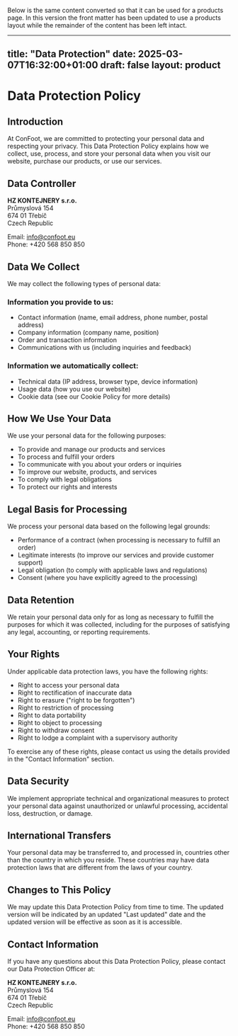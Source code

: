 Below is the same content converted so that it can be used for a products page. In this version the front matter has been updated to use a products layout while the remainder of the content has been left intact.

---
title: "Data Protection"
date: 2025-03-07T16:32:00+01:00
draft: false
layout: product
---

# Data Protection Policy

## Introduction

At ConFoot, we are committed to protecting your personal data and respecting your privacy. This Data Protection Policy explains how we collect, use, process, and store your personal data when you visit our website, purchase our products, or use our services.

## Data Controller

**HZ KONTEJNERY s.r.o.**  
Průmyslová 154  
674 01 Třebíč  
Czech Republic

Email: info@confoot.eu  
Phone: +420 568 850 850

## Data We Collect

We may collect the following types of personal data:

### Information you provide to us:
- Contact information (name, email address, phone number, postal address)
- Company information (company name, position)
- Order and transaction information
- Communications with us (including inquiries and feedback)

### Information we automatically collect:
- Technical data (IP address, browser type, device information)
- Usage data (how you use our website)
- Cookie data (see our Cookie Policy for more details)

## How We Use Your Data

We use your personal data for the following purposes:

- To provide and manage our products and services
- To process and fulfill your orders
- To communicate with you about your orders or inquiries
- To improve our website, products, and services
- To comply with legal obligations
- To protect our rights and interests

## Legal Basis for Processing

We process your personal data based on the following legal grounds:

- Performance of a contract (when processing is necessary to fulfill an order)
- Legitimate interests (to improve our services and provide customer support)
- Legal obligation (to comply with applicable laws and regulations)
- Consent (where you have explicitly agreed to the processing)

## Data Retention

We retain your personal data only for as long as necessary to fulfill the purposes for which it was collected, including for the purposes of satisfying any legal, accounting, or reporting requirements.

## Your Rights

Under applicable data protection laws, you have the following rights:

- Right to access your personal data
- Right to rectification of inaccurate data
- Right to erasure ("right to be forgotten")
- Right to restriction of processing
- Right to data portability
- Right to object to processing
- Right to withdraw consent
- Right to lodge a complaint with a supervisory authority

To exercise any of these rights, please contact us using the details provided in the "Contact Information" section.

## Data Security

We implement appropriate technical and organizational measures to protect your personal data against unauthorized or unlawful processing, accidental loss, destruction, or damage.

## International Transfers

Your personal data may be transferred to, and processed in, countries other than the country in which you reside. These countries may have data protection laws that are different from the laws of your country.

## Changes to This Policy

We may update this Data Protection Policy from time to time. The updated version will be indicated by an updated "Last updated" date and the updated version will be effective as soon as it is accessible.

## Contact Information

If you have any questions about this Data Protection Policy, please contact our Data Protection Officer at:

**HZ KONTEJNERY s.r.o.**  
Průmyslová 154  
674 01 Třebíč  
Czech Republic

Email: info@confoot.eu  
Phone: +420 568 850 850